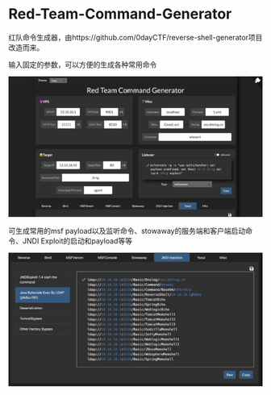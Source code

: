 # Red-Team-Command-Generator

红队命令生成器，由https://github.com/0dayCTF/reverse-shell-generator项目改造而来。

输入固定的参数，可以方便的生成各种常用命令

![image-20220624212551255](img/image-20220624212551255.png)

可生成常用的msf payload以及监听命令、stowaway的服务端和客户端启动命令、JNDI Exploit的启动和payload等等



![image-20220624221459353](img/image-20220624221459353.png)

